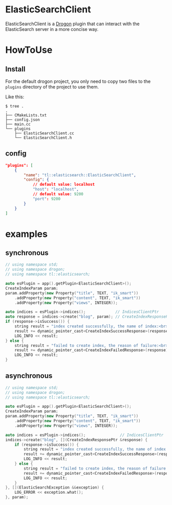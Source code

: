 # ElasticSearchClient

ElasticSearchClient is a [Drogon](https://github.com/drogonframework/drogon.git) plugin that can interact with the ElasticSearch server in a more concise way.

# HowToUse

## Install

For the default drogon project, you only need to copy two files to the `plugins` directory of the project to use them.

Like this:

```shell
$ tree .
.
├── CMakeLists.txt
├── config.json
├── main.cc
└── plugins
    ├── ElasticSearchClient.cc
    └── ElasticSearchClient.h
```

## config

```json
"plugins": [
    {
        "name": "tl::elasticsearch::ElasticSearchClient",
        "config": {
            // default value: localhost
            "host": "localhost",
            // default value: 9200
            "port": 9200
        }
    }
]
```

# examples

## synchronous

```cpp
// using namespace std;
// using namespace drogon;
// using namespace tl::elasticsearch;

auto esPlugin = app().getPlugin<ElasticSearchClient>();
CreateIndexParam param;
param.addProperty(new Property("title", TEXT, "ik_smart"))
    .addProperty(new Property("content", TEXT, "ik_smart"))
    .addProperty(new Property("views", INTEGER));

auto indices = esPlugin->indices();             // IndicesClientPtr
auto response = indices->create("blog", param); // CreateIndexResponsePtr
if (response->isSuccess()) {
    string result = "index created successfully, the name of index:<br>";
    result += dynamic_pointer_cast<CreateIndexSuccessResponse>(response)->getIndex();
    LOG_INFO << result;
} else {
    string result = "failed to create index, the reason of failure:<br>";
    result += dynamic_pointer_cast<CreateIndexFailedResponse>(response)->getError()->getReason();
    LOG_INFO << result;
}
```

## asynchronous

```cpp
// using namespace std;
// using namespace drogon;
// using namespace tl::elasticsearch;

auto esPlugin = app().getPlugin<ElasticSearchClient>();
CreateIndexParam param;
param.addProperty(new Property("title", TEXT, "ik_smart"))
    .addProperty(new Property("content", TEXT, "ik_smart"))
    .addProperty(new Property("views", INTEGER));

auto indices = esPlugin->indices();               // IndicesClientPtr
indices->create("blog", [](CreateIndexResponsePtr &response) {
    if (response->isSuccess()) {
        string result = "index created successfully, the name of index:<br>";
        result += dynamic_pointer_cast<CreateIndexSuccessResponse>(response)->getIndex();
        LOG_INFO << result;
    } else {
        string result = "failed to create index, the reason of failure:<br>";
        result += dynamic_pointer_cast<CreateIndexFailedResponse>(response)->getError()->getReason();
        LOG_INFO << result;
    }
}, [](ElasticSearchException &&exception) {
    LOG_ERROR << exception.what();
}, param);
```
